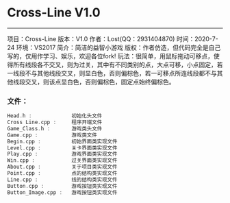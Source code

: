 # Cross-Line V1.0
---
项目：Cross-Line
版本：V1.0
作者：Lost(QQ：2931404870)
时间：2020-7-24
环境：VS2017
简介：简洁的益智小游戏
版权：作者仿造，但代码完全是自己写的，仅用作学习、娱乐，欢迎各位fork!
玩法：很简单，用鼠标拖动可移点，使得所有线段各不交叉，则为过关，其中有不同类别的点，大点可移，小点固定，若一线段不与其他线段交叉，则显白色，否则偏棕色，若一可移点所连线段都不与其他线段交叉，则该点显白色，否则偏棕色，固定点始终偏棕色。
### 文件：
~~~cpp
Head.h :             初始化头文件
Cross Line.cpp :     程序开端文件
Game_Class.h :       游戏类头文件
Game.cpp :           游戏类文件
Begin.cpp :          初始界面类实现文件
Level.cpp :          关卡界面类实现文件
Play.cpp :           游戏界面类实现文件
Win.cpp :            过关界面类实现文件
About.cpp :          关于项目类实现文件
Point.cpp :          点的结构类实现文件
Line.cpp :           线的结构类实现文件
Button.cpp :         游戏按钮类实现文件
Button_Image.cpp :   游戏按钮类实现文件
~~~